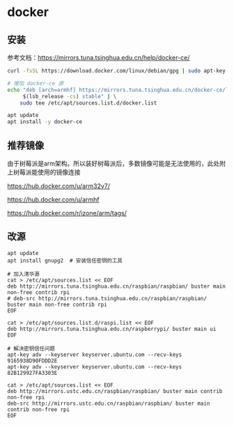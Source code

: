 # docker

## 安装

参考文档：https://mirrors.tuna.tsinghua.edu.cn/help/docker-ce/

``` bash
curl -fsSL https://download.docker.com/linux/debian/gpg | sudo apt-key add -  # 信任Docker 的 GPG 公钥

# 增加 docker-ce 源
echo "deb [arch=armhf] https://mirrors.tuna.tsinghua.edu.cn/docker-ce/linux/debian \
     $(lsb_release -cs) stable" | \
    sudo tee /etc/apt/sources.list.d/docker.list

apt update
apt install -y docker-ce
```

## 推荐镜像

由于树莓派是arm架构。所以装好树莓派后，多数镜像可能是无法使用的，此处附上树莓派能使用的镜像连接

https://hub.docker.com/u/arm32v7/

https://hub.docker.com/u/armhf

https://hub.docker.com/r/izone/arm/tags/

## 改源

```
apt update
apt install gnupg2  # 安装信任密钥的工具

# 加入清华源
cat > /etc/apt/sources.list << EOF
deb http://mirrors.tuna.tsinghua.edu.cn/raspbian/raspbian/ buster main non-free contrib rpi
# deb-src http://mirrors.tuna.tsinghua.edu.cn/raspbian/raspbian/ buster main non-free contrib rpi
EOF

cat > /etc/apt/sources.list.d/raspi.list << EOF
deb http://mirrors.tuna.tsinghua.edu.cn/raspberrypi/ buster main ui
EOF

# 解决密钥信任问题
apt-key adv --keyserver keyserver.ubuntu.com --recv-keys 9165938D90FDDD2E
apt-key adv --keyserver keyserver.ubuntu.com --recv-keys 82B129927FA3303E
```

```
cat > /etc/apt/sources.list << EOF
deb http://mirrors.ustc.edu.cn/raspbian/raspbian/ buster main contrib non-free rpi
deb-src http://mirrors.ustc.edu.cn/raspbian/raspbian/ buster main contrib non-free rpi
EOF
```

